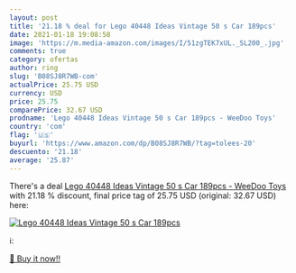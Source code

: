 ```yaml
---
layout: post
title: '21.18 % deal for Lego 40448 Ideas Vintage 50 s Car 189pcs'
date: 2021-01-18 19:08:58
image: 'https://m.media-amazon.com/images/I/51zgTEK7xUL._SL200_.jpg'
comments: true
category: ofertas
author: ring
slug: 'B08SJ8R7WB-com'
actualPrice: 25.75 USD
currency: USD
price: 25.75
comparePrice: 32.67 USD
prodname: 'Lego 40448 Ideas Vintage 50 s Car 189pcs - WeeDoo Toys'
country: 'com'
flag: '🇺🇸'
buyurl: 'https://www.amazon.com/dp/B08SJ8R7WB/?tag=tolees-20'
descuento: '21.18'
average: '25.87'
---
```


There's a deal [Lego 40448 Ideas Vintage 50 s Car 189pcs - WeeDoo Toys](https://www.amazon.com/dp/B08SJ8R7WB/?tag=tolees-20)  with  21.18 % discount, final price tag of  25.75 USD (original: 32.67 USD) here:

[![Lego 40448 Ideas Vintage 50 s Car 189pcs](https://m.media-amazon.com/images/I/51zgTEK7xUL._SL200_.jpg)](https://www.amazon.com/dp/B08SJ8R7WB/?tag=tolees-20)

ℹ️:


[🛒 Buy it now!!](https://www.amazon.com/dp/B08SJ8R7WB/?tag=tolees-20)
